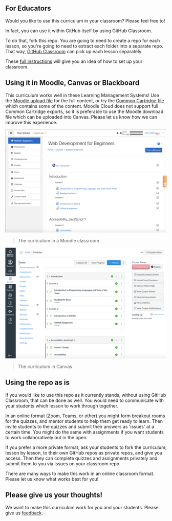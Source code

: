 ## For Educators

Would you like to use this curriculum in your classroom? Please feel free to!

In fact, you can use it within GitHub itself by using GitHub Classroom.

To do that, fork this repo. You are going to need to create a repo for each lesson, so you're going to need to extract each folder into a separate repo. That way, [GitHub Classroom](https://classroom.github.com/classrooms) can pick up each lesson separately. 

These [full instructions](https://github.blog/2020-03-18-set-up-your-digital-classroom-with-github-classroom/) will give you an idea of how to set up your classroom.

## Using it in Moodle, Canvas or Blackboard

This curriculum works well in these Learning Management Systems! Use the [Moodle upload file](/teaching-files/webdev-moodle.mbz) for the full content, or try the [Common Cartridge file](/teaching-files/webdev-common-cartridge.imscc) which contains some of the content. Moodle Cloud does not support full Common Cartridge exports, so it is preferable to use the Moodle download file which can be uploaded into Canvas. Please let us know how we can improve this experience.

![Moodle](/teaching-files/moodle.png)
> The curriculum in a Moodle classroom

![Canvas](/teaching-files/canvas.png)
> The curriculum in Canvas

## Using the repo as is

If you would like to use this repo as it currently stands, without using GitHub Classroom, that can be done as well. You would need to communicate with your students which lesson to work through together.

In an online format (Zoom, Teams, or other) you might form breakout rooms for the quizzes, and mentor students to help them get ready to learn. Then invite students to the quizzes and submit their answers as 'issues' at a certain time. You might do the same with assignments if you want students to work collaboratively out in the open.

If you prefer a more private format, ask your students to fork the curriculum, lesson by lesson, to their own GitHub repos as private repos, and give you access. Then they can complete quizzes and assignments privately and submit them to you via issues on your classroom repo.

There are many ways to make this work in an online classroom format. Please let us know what works best for you!

## Please give us your thoughts!

We want to make this curriculum work for you and your students. Please give us [feedback](https://forms.microsoft.com/Pages/ResponsePage.aspx?id=v4j5cvGGr0GRqy180BHbR2humCsRZhxNuI79cm6n0hRUQzRVVU9VVlU5UlFLWTRLWlkyQUxORTg5WS4u&WT.mc_id=academic-77807-sagibbon).
